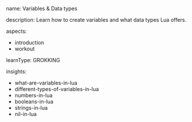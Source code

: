 name: Variables & Data types

description: Learn how to create variables and what data types Lua offers.

aspects:
  - introduction
  - workout

learnType: GROKKING

insights:
  - what-are-variables-in-lua
  - different-types-of-variables-in-lua
  - numbers-in-lua
  - booleans-in-lua
  - strings-in-lua
  - nil-in-lua